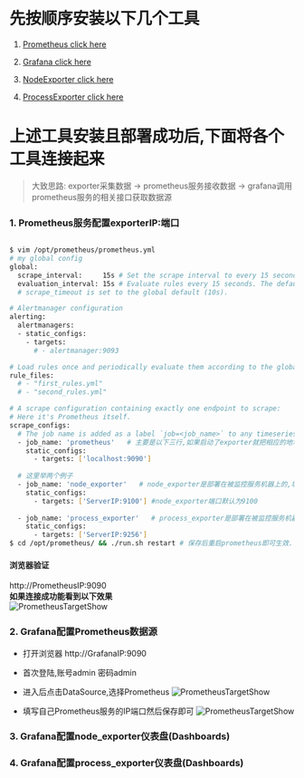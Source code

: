 # 先按顺序安装以下几个工具
1. [Prometheus click here ](https://github.com/Joker1222/Personal-Server-Monitor/tree/master/prometheus) <br>

2. [Grafana click here ](https://github.com/Joker1222/Personal-Server-Monitor/tree/master/grafana) <br>

3. [NodeExporter click here ](https://github.com/Joker1222/Personal-Server-Monitor/tree/master/node_exporter) <br>

4. [ProcessExporter click here ](https://github.com/Joker1222/Personal-Server-Monitor/tree/master/process_exporter) <br>

# 上述工具安装且部署成功后,下面将各个工具连接起来 
> 大致思路: exporter采集数据 -> prometheus服务接收数据 -> grafana调用prometheus服务的相关接口获取数据源

### 1. Prometheus服务配置exporterIP:端口 
~~~bash

$ vim /opt/prometheus/prometheus.yml
# my global config
global:
  scrape_interval:     15s # Set the scrape interval to every 15 seconds. Default is every 1 minute.
  evaluation_interval: 15s # Evaluate rules every 15 seconds. The default is every 1 minute.
  # scrape_timeout is set to the global default (10s).

# Alertmanager configuration
alerting:
  alertmanagers:
  - static_configs:
    - targets:
      # - alertmanager:9093

# Load rules once and periodically evaluate them according to the global 'evaluation_interval'.
rule_files:
  # - "first_rules.yml"
  # - "second_rules.yml"

# A scrape configuration containing exactly one endpoint to scrape:
# Here it's Prometheus itself.
scrape_configs:
  # The job name is added as a label `job=<job_name>` to any timeseries scraped from this config.
  - job_name: 'prometheus'   # 主要是以下三行,如果启动了exporter就把相应的地址配置进去
    static_configs:
      - targets: ['localhost:9090']
      
  # 这里举两个例子
  - job_name: 'node_exporter'   # node_exporter是部署在被监控服务机器上的,填写被监控机器的IP端口(9100)
    static_configs:
      - targets: ['ServerIP:9100'] #node_exporter端口默认为9100
     
  - job_name: 'process_exporter'   # process_exporter是部署在被监控服务机器上的,填写被监控机器的IP端口(9256)
    static_configs:
      - targets: ['ServerIP:9256']
$ cd /opt/prometheus/ && ./run.sh restart # 保存后重启prometheus即可生效.
~~~
#### 浏览器验证
http://PrometheusIP:9090 <br>
**如果连接成功能看到以下效果** <br>
![PrometheusTargetShow](https://raw.githubusercontent.com/Joker1222/remote_png/master/prometheus/prometheusTarget.png)

### 2. Grafana配置Prometheus数据源
- 打开浏览器 http://GrafanaIP:9090 

- 首次登陆,账号admin 密码admin

- 进入后点击DataSource,选择Prometheus 
![PrometheusTargetShow](https://raw.githubusercontent.com/Joker1222/remote_png/master/prometheus/GrafanaData.png)

- 填写自己Prometheus服务的IP端口然后保存即可
![PrometheusTargetShow](https://raw.githubusercontent.com/Joker1222/remote_png/master/prometheus/GrafanaDataSave.png)

### 3. Grafana配置node_exporter仪表盘(Dashboards)
### 4. Grafana配置process_exporter仪表盘(Dashboards)
